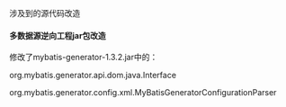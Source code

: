 涉及到的源代码改造

#### 多数据源逆向工程jar包改造

修改了mybatis-generator-1.3.2.jar中的：

org.mybatis.generator.api.dom.java.Interface

org.mybatis.generator.config.xml.MyBatisGeneratorConfigurationParser

